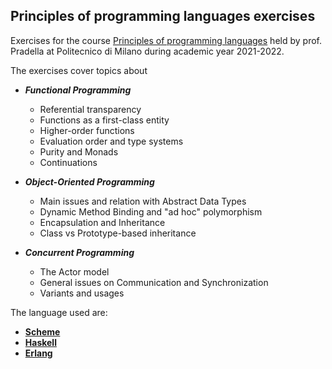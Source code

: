 ## Principles of programming languages exercises

Exercises for the course [Principles of programming languages](https://www4.ceda.polimi.it/manifesti/manifesti/controller/ManifestoPublic.do?EVN_DETTAGLIO_RIGA_MANIFESTO=evento&aa=2021&k_cf=225&k_corso_la=481&k_indir=T2A&codDescr=095943&lang=IT&semestre=1&idGruppo=4335&idRiga=271071) 
held by prof. Pradella at Politecnico di Milano during academic year 2021-2022.

The exercises cover topics about 
- ***Functional Programming***
    - Referential transparency 
    - Functions as a first-class entity
    - Higher-order functions
    - Evaluation order and type systems
    - Purity and Monads
    - Continuations
    
- ***Object-Oriented Programming***
    - Main issues and relation with Abstract Data Types
    - Dynamic Method Binding and "ad hoc" polymorphism
    - Encapsulation and Inheritance
    - Class vs Prototype-based inheritance

- ***Concurrent Programming***
    - The Actor model
    - General issues on Communication and Synchronization
    - Variants and usages
    
The language used are:
- [**Scheme**](https://www.scheme.com/tspl4/)
- [**Haskell**](https://www.haskell.org/)
- [**Erlang**](https://www.erlang.org/)